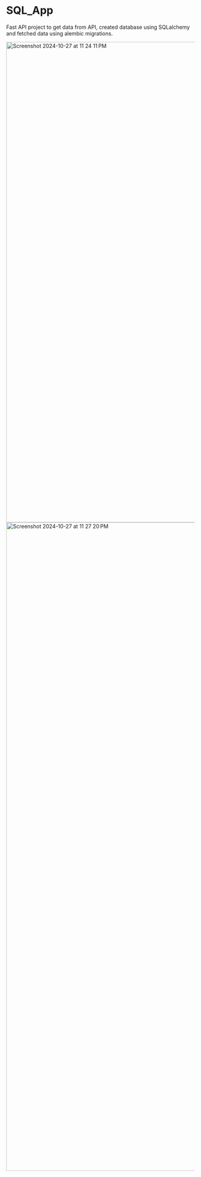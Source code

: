 # SQL_App
Fast API project to get data from API, created database using SQLalchemy and fetched data using alembic migrations.

<img width="1280" alt="Screenshot 2024-10-27 at 11 24 11 PM" src="https://github.com/user-attachments/assets/880fe6c7-9e74-47ae-b314-e8fd8a05be2b">

<img width="1728" alt="Screenshot 2024-10-27 at 11 27 20 PM" src="https://github.com/user-attachments/assets/c37a3733-9972-4051-9fee-db37c0cb9a76">



